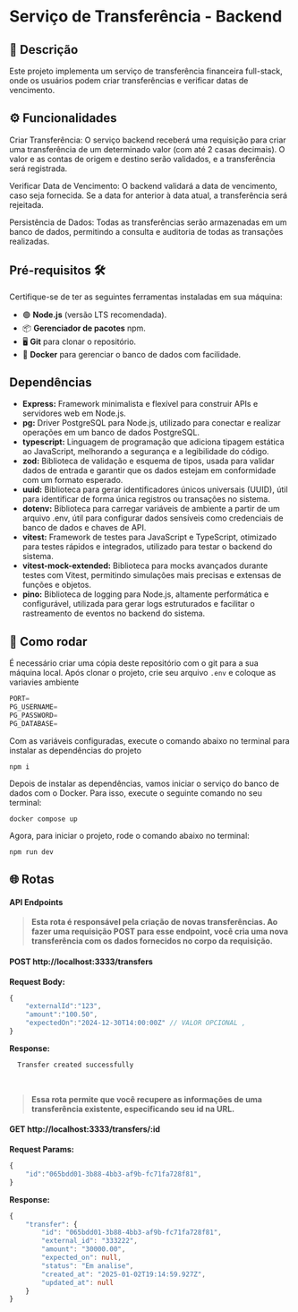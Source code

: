 # Serviço de Transferência - Backend

## 📜 Descrição

Este projeto implementa um serviço de transferência financeira
full-stack, onde os usuários podem criar transferências e verificar
datas de vencimento.

## ⚙️ Funcionalidades

Criar Transferência: O serviço backend receberá uma requisição para criar uma transferência de um determinado valor (com até 2 casas decimais). O valor e as contas de origem e destino serão validados, e a transferência será registrada.

Verificar Data de Vencimento: O backend validará a data de vencimento, caso seja fornecida. Se a data for anterior à data atual, a transferência será rejeitada.

Persistência de Dados: Todas as transferências serão armazenadas em um banco de dados, permitindo a consulta e auditoria de todas as transações realizadas.

## Pré-requisitos 🛠️
Certifique-se de ter as seguintes ferramentas instaladas em sua máquina:

- 🟢 **Node.js** (versão LTS recomendada).
- 📦 **Gerenciador de pacotes** npm.
- 🖥️ **Git** para clonar o repositório.
- 🐳  **Docker** para gerenciar o banco de dados com facilidade. 

## Dependências

- <b>Express:</b> Framework minimalista e flexível para construir APIs e servidores web em Node.js. <br>
- <b>pg:</b> Driver PostgreSQL para Node.js, utilizado para conectar e realizar operações em um banco de dados PostgreSQL. <br>
- <b>typescript:</b> Linguagem de programação que adiciona tipagem estática ao JavaScript, melhorando a segurança e a legibilidade do código. <br>
- <b>zod:</b> Biblioteca de validação e esquema de tipos, usada para validar dados de entrada e garantir que os dados estejam em conformidade com um formato esperado. <br>
- <b>uuid:</b> Biblioteca para gerar identificadores únicos universais (UUID), útil para identificar de forma única registros ou transações no sistema. <br>
- <b>dotenv:</b> Biblioteca para carregar variáveis de ambiente a partir de um arquivo .env, útil para configurar dados sensíveis como credenciais de banco de dados e chaves de API. <br>
- <b>vitest:</b> Framework de testes para JavaScript e TypeScript, otimizado para testes rápidos e integrados, utilizado para testar o backend do sistema.<br>
- <b>vitest-mock-extended:</b> Biblioteca para mocks avançados durante testes com Vitest, permitindo simulações mais precisas e extensas de funções e objetos.<br>
- <b>pino:</b> Biblioteca de logging para Node.js, altamente performática e configurável, utilizada para gerar logs estruturados e facilitar o rastreamento de eventos no backend do sistema.<br>

## 🚀 Como rodar

É necessário criar uma cópia deste repositório com o git para a sua máquina local.
Após clonar o projeto, crie seu arquivo `.env` e coloque as variavies ambiente

```ts
PORT=
PG_USERNAME=
PG_PASSWORD=
PG_DATABASE=
```

Com as variáveis configuradas, execute o comando abaixo no terminal para instalar as dependências do projeto

```
npm i
```

Depois de instalar as dependências, vamos iniciar o serviço do banco de dados com o Docker. Para isso, execute o seguinte comando no seu terminal:

```
docker compose up
```

Agora, para iniciar o projeto, rode o comando abaixo no terminal:

```
npm run dev
```

## 🌐 Rotas

#### API Endpoints

> <b> Esta rota é responsável pela criação de novas transferências. Ao fazer uma requisição POST para esse endpoint, você cria uma nova transferência com os dados fornecidos no corpo da requisição. </b>

#### POST http://localhost:3333/transfers

<b>Request Body: </b>

```ts
{
    "externalId":"123",
    "amount":"100.50",
    "expectedOn":"2024-12-30T14:00:00Z" // VALOR OPCIONAL ,
}
```

<b>Response: </b>

```ts
  Transfer created successfully
```

<br>

> <b>Essa rota permite que você recupere as informações de uma transferência existente, especificando seu id na URL.</b>

#### GET http://localhost:3333/transfers/:id

<b>Request Params: </b>

```ts
{
    "id":"065bdd01-3b88-4bb3-af9b-fc71fa728f81",
}
```

<b>Response: </b>

```ts
{
    "transfer": {
        "id": "065bdd01-3b88-4bb3-af9b-fc71fa728f81",
        "external_id": "333222",
        "amount": "30000.00",
        "expected_on": null,
        "status": "Em analise",
        "created_at": "2025-01-02T19:14:59.927Z",
        "updated_at": null
    }
}
```
